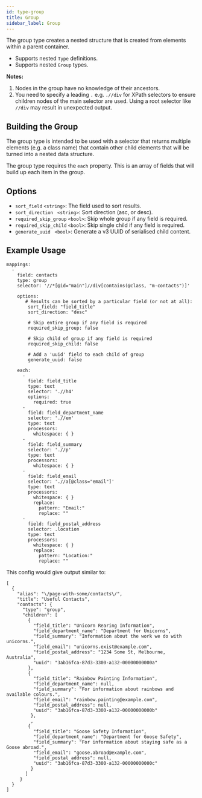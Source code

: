 ```yaml
---
id: type-group
title: Group
sidebar_label: Group
---
```


The group type creates a nested structure that is created from elements within a parent container.

- Supports nested `Type` definitions.
- Supports nested `Group` types.

**Notes:** 

 1. Nodes in the group have no knowledge of their ancestors.
 2. You need to specify a leading `.` e.g. `.//div` for XPath selectors to ensure children nodes of the main selector are used.  Using a root selector like `//div` may result in unexpected output.


## Building the Group

The group type is intended to be used with a selector that returns multiple elements (e.g. a class name) that contain other child elements that will be turned into a nested data structure.

The group type requires the `each` property.  This is an array of fields that will build up each item in the group.

## Options

- `sort_field` `<string>`: The field used to sort results.
- `sort_direction ` `<string>`: Sort direction (asc, or desc).
- `required_skip_group` `<bool>`: Skip whole group if any field is required.
- `required_skip_child` `<bool>`: Skip single child if any field is required.
- `generate_uuid ` `<bool>`: Generate a v3 UUID of serialised child content.


## Example Usage

```
mappings:
  -
    field: contacts
    type: group
    selector: '//*[@id="main"]//div[contains(@class, "m-contacts")]'
    
    options:
       # Results can be sorted by a particular field (or not at all):
    	sort_field: "field_title"              
    	sort_direction: "desc"
    	
    	# Skip entire group if any field is required
    	required_skip_group: false
    	
    	# Skip child of group if any field is required
    	required_skip_child: false
    	
    	# Add a 'uuid' field to each child of group
    	generate_uuid: false
    
    each:
      -
        field: field_title
        type: text
        selector: './/h4'
        options:
          required: true
      -
        field: field_department_name
        selector: './/em'
        type: text
        processors:
          whitespace: { }
      -
        field: field_summary
        selector: './/p'
        type: text
        processors:
          whitespace: { }
      -
        field: field_email
        selector: './/a[@class="email"]'
        type: text
        processors:
          whitespace: { }
          replace:
            pattern: "Email:"
            replace: ""
      -
        field: field_postal_address 
        selector: .location
        type: text
        processors:
          whitespace: { }
          replace:
            pattern: "Location:"
            replace: ""            
```


This config would give output similar to:

```
[
  {
    "alias": "\/page-with-some/contacts\/",
    "title": "Useful Contacts",
    "contacts": {
      "type": "group",
      "children": [
        {
          "field_title": "Unicorn Rearing Information",
          "field_department_name": "Department for Unicorns",
          "field_summary": "Information about the work we do with unicorns.",
          "field_email": "unicorns.exist@example.com",
          "field_postal_address": "1234 Some St, Melbourne, Australia",
          "uuid": "3ab16fca-87d3-3300-a132-00000000000a"
        },
        {
          "field_title": "Rainbow Painting Information",
          "field_department_name": null,
          "field_summary": "For information about rainbows and available colours.",
          "field_email": "rainbow.painting@example.com",
          "field_postal_address": null,
          "uuid": "3ab16fca-87d3-3300-a132-00000000000b"
         },
         ,
        {
          "field_title": "Goose Safety Information",
          "field_department_name": "Department for Goose Safety",
          "field_summary": "For information about staying safe as a Goose abroad.",
          "field_email": "goose.abroad@example.com",
          "field_postal_address": null,
          "uuid": "3ab16fca-87d3-3300-a132-00000000000c"
         }
       ]
     }
  }
]
```
